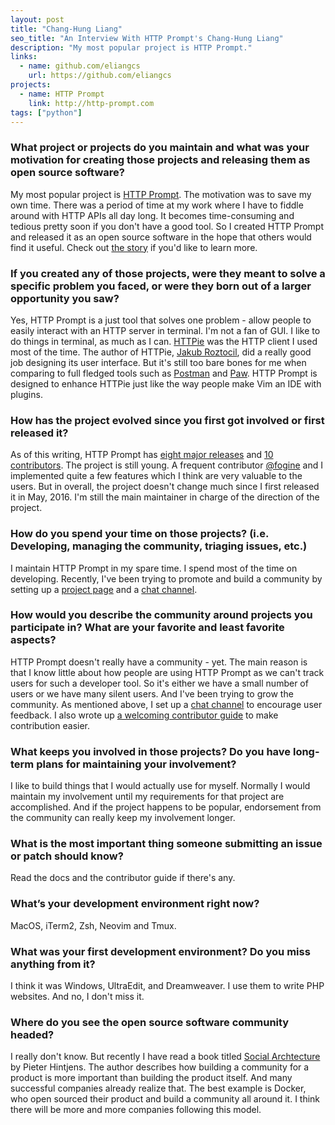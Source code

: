 ```yaml
---
layout: post
title: "Chang-Hung Liang"
seo_title: "An Interview With HTTP Prompt's Chang-Hung Liang"
description: "My most popular project is HTTP Prompt."
links:
  - name: github.com/eliangcs
    url: https://github.com/eliangcs
projects:
  - name: HTTP Prompt
    link: http://http-prompt.com
tags: ["python"]
---
```


### What project or projects do you maintain and what was your motivation for creating those projects and releasing them as open source software?

My most popular project is [HTTP Prompt](http://http-prompt.com). The motivation was to save my own time. There was a period of time at my work where I have to fiddle around with HTTP APIs all day long. It becomes time-consuming and tedious pretty soon if you don't have a good tool. So I created HTTP Prompt and released it as an open source software in the hope that others would find it useful. Check out [the story](https://gist.github.com/eliangcs/464a05ab75ac2a44d2e3dc0ac141cbc6) if you'd like to learn more.

### If you created any of those projects, were they meant to solve a specific problem you faced, or were they born out of a larger opportunity you saw?

Yes, HTTP Prompt is a just tool that solves one problem - allow people to easily interact with an HTTP server in terminal. I'm not a fan of GUI. I like to do things in terminal, as much as I can. [HTTPie](https://httpie.org) was the HTTP client I used most of the time. The author of HTTPie, [Jakub Roztocil](https://roztocil.co/), did a really good job designing its user interface. But it's still too bare bones for me when comparing to full fledged tools such as [Postman](https://www.getpostman.com/) and [Paw](https://paw.cloud/). HTTP Prompt is designed to enhance HTTPie just like the way people make Vim an IDE with plugins.

### How has the project evolved since you first got involved or first released it?

As of this writing, HTTP Prompt has [eight major releases](https://github.com/eliangcs/http-prompt/releases) and [10 contributors](https://github.com/eliangcs/http-prompt/graphs/contributors). The project is still young. A frequent contributor [@fogine](https://github.com/fogine) and I implemented quite a few features which I think are very valuable to the users. But in overall, the project doesn't change much since I first released it in May, 2016. I'm still the main maintainer in charge of the direction of the project.

### How do you spend your time on those projects? (i.e. Developing, managing the community, triaging issues, etc.)

I maintain HTTP Prompt in my spare time. I spend most of the time on developing. Recently, I've been trying to promote and build a community by setting up a [project page](http://http-prompt.com) and a [chat channel](https://gitter.im/eliangcs/http-prompt).

### How would you describe the community around projects you participate in? What are your favorite and least favorite aspects?

HTTP Prompt doesn't really have a community - yet. The main reason is that I know little about how people are using HTTP Prompt as we can't track users for such a developer tool. So it's either we have a small number of users or we have many silent users. And I've been trying to grow the community. As mentioned above, I set up a [chat channel](https://gitter.im/eliangcs/http-prompt) to encourage user feedback. I also wrote up [a welcoming contributor guide](http://docs.http-prompt.com/en/latest/contributor-guide.html) to make contribution easier.

### What keeps you involved in those projects? Do you have long-term plans for maintaining your involvement?

I like to build things that I would actually use for myself. Normally I would maintain my involvement until my requirements for that project are accomplished. And if the project happens to be popular, endorsement from the community can really keep my involvement longer.

### What is the most important thing someone submitting an issue or patch should know?

Read the docs and the contributor guide if there's any.

### What’s your development environment right now?

MacOS, iTerm2, Zsh, Neovim and Tmux.

### What was your first development environment? Do you miss anything from it?

I think it was Windows, UltraEdit, and Dreamweaver. I use them to write PHP websites. And no, I don't miss it.

### Where do you see the open source software community headed?

I really don't know. But recently I have read a book titled [Social Archtecture](https://www.gitbook.com/book/hintjens/social-architecture/details) by Pieter Hintjens. The author describes how building a community for a product is more important than building the product itself. And many successful companies already realize that. The best example is Docker, who open sourced their product and build a community all around it. I think there will be more and more companies following this model.
